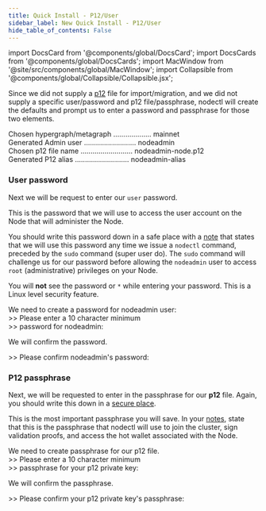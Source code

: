 ```yaml
---
title: Quick Install - P12/User
sidebar_label: New Quick Install - P12/User
hide_table_of_contents: False
---
```

<intro-end />

import DocsCard from '@components/global/DocsCard';
import DocsCards from '@components/global/DocsCards';
import MacWindow from '@site/src/components/global/MacWindow';
import Collapsible from '@components/global/Collapsible/Collapsible.jsx';

<head>
  <title>Constellation Network Automation with nodectl</title>
  <meta
    name="description"
    content="nodectl new quick installation"
  />
</head>

Since we did not supply a [p12](/validate/validator/p12) file for import/migration, and we did not supply a specific user/password and p12 file/passphrase, nodectl will create the defaults and prompt us to enter a password and passphrase for those two elements.

<MacWindow>
  Chosen hypergraph/metagraph ................... mainnet<br />
  Generated Admin user .......................... nodeadmin<br />
  Chosen p12 file name .......................... nodeadmin-node.p12<br />
  Generated P12 alias ........................... nodeadmin-alias<br />
</MacWindow>

### User password

Next we will be request to enter our `user` password.  

This is the password that we will use to access the user account on the Node that will administer the Node.  

You should write this password down in a safe place with a [note](/validate/resources/nodectl-notes) that states that we will use this password any time we issue a `nodectl` command, preceded by the `sudo` command (super user do). The `sudo` command will challenge us for our password before allowing the `nodeadmin` user to access `root` (administrative) privileges on your Node.

You will **not** see the password or `*` while entering your password.  This is a Linux level security feature.

<MacWindow>
  We need to create a password for nodeadmin user:<br />
>> Please enter a 10 character minimum<br />
>> password for nodeadmin:<br /> 
</MacWindow>

We will confirm the password.

<MacWindow>
>> Please confirm nodeadmin's password: <br /> 
</MacWindow>

### P12 passphrase

Next, we will be requested to enter in the passphrase for our **p12** file.  Again, you should write this down in a [secure place](/validate/resources/nodectl-notes).  

This is the most important passphrase you will save.  In your [notes](/validate/resources/nodectl-notes), state that this is the passphrase that nodectl will use to join the cluster, sign validation proofs, and access the hot wallet associated with the Node.

<MacWindow>
We need to create passphrase for our p12 file.<br />
>> Please enter a 10 character minimum<br />
>> passphrase for your p12 private key:<br />
</MacWindow>

We will confirm the passphrase.

<MacWindow>
>> Please confirm your p12 private key's passphrase:<br />
</MacWindow>


        


